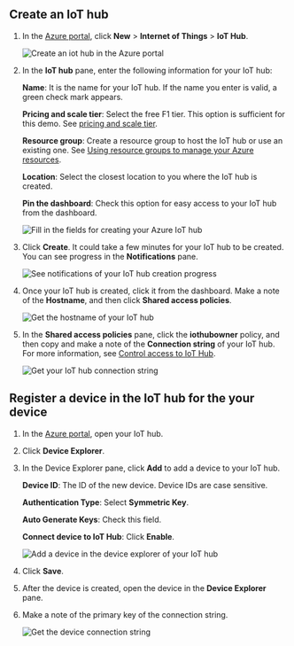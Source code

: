 <a id="create-an-iot-hub" class="xliff"></a>

## Create an IoT hub

1. In the [Azure portal](https://portal.azure.com/), click **New** > **Internet of Things** > **IoT Hub**.

   ![Create an iot hub in the Azure portal](../articles/iot-hub/media/iot-hub-create-hub-and-device/1_create-azure-iot-hub-portal.png)
1. In the **IoT hub** pane, enter the following information for your IoT hub:

   **Name**: It is the name for your IoT hub. If the name you enter is valid, a green check mark appears.

   **Pricing and scale tier**: Select the free F1 tier. This option is sufficient for this demo. See [pricing and scale tier](https://azure.microsoft.com/pricing/details/iot-hub/).

   **Resource group**: Create a resource group to host the IoT hub or use an existing one. See [Using resource groups to manage your Azure resources](../articles/azure-resource-manager/resource-group-portal.md).

   **Location**: Select the closest location to you where the IoT hub is created.

   **Pin the dashboard**: Check this option for easy access to your IoT hub from the dashboard.

   ![Fill in the fields for creating your Azure IoT hub](../articles/iot-hub/media/iot-hub-create-hub-and-device/2_fill-in-fields-for-azure-iot-hub-portal.png)

1. Click **Create**. It could take a few minutes for your IoT hub to be created. You can see progress in the **Notifications** pane.

   ![See notifications of your IoT hub creation progress](../articles/iot-hub/media/iot-hub-create-hub-and-device/3_notification-azure-iot-hub-creation-progress-portal.png)

1. Once your IoT hub is created, click it from the dashboard. Make a note of the **Hostname**, and then click **Shared access policies**.

   ![Get the hostname of your IoT hub](../articles/iot-hub/media/iot-hub-create-hub-and-device/4_get-azure-iot-hub-hostname-portal.png)

1. In the **Shared access policies** pane, click the **iothubowner** policy, and then copy and make a note of the **Connection string** of your IoT hub. For more information, see [Control access to IoT Hub](../articles/iot-hub/iot-hub-devguide-security.md).

   ![Get your IoT hub connection string](../articles/iot-hub/media/iot-hub-create-hub-and-device/5_get-azure-iot-hub-connection-string-portal.png)

<a id="register-a-device-in-the-iot-hub-for-the-your-device" class="xliff"></a>

## Register a device in the IoT hub for the your device

1. In the [Azure portal](https://portal.azure.com/), open your IoT hub.
1. Click **Device Explorer**.
1. In the Device Explorer pane, click **Add** to add a device to your IoT hub.

   **Device ID**: The ID of the new device. Device IDs are case sensitive.

   **Authentication Type**: Select **Symmetric Key**.

   **Auto Generate Keys**: Check this field.

   **Connect device to IoT Hub**: Click **Enable**.

   ![Add a device in the device explorer of your IoT hub](../articles/iot-hub/media/iot-hub-create-hub-and-device/6_add-device-in-azure-iot-hub-device-explorer-portal.png)

1. Click **Save**.
1. After the device is created, open the device in the **Device Explorer** pane.
1. Make a note of the primary key of the connection string.

   ![Get the device connection string](../articles/iot-hub/media/iot-hub-create-hub-and-device/7_get-device-connection-string-in-device-explorer-portal.png)